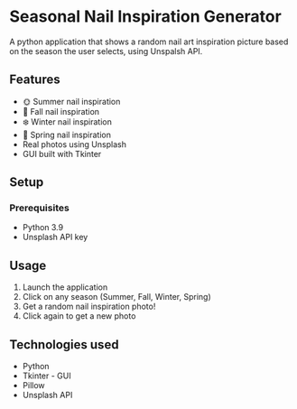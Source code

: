 # Seasonal Nail Inspiration Generator
A python application that shows a random nail art inspiration picture based on the season the user selects, using Unspalsh API.

## Features
- 🌞 Summer nail inspiration
- 🍂 Fall nail inspiration  
- ❄️ Winter nail inspiration
- 🌸 Spring nail inspiration
- Real photos using Unsplash
- GUI built with Tkinter

## Setup

### Prerequisites
- Python 3.9
- Unsplash API key 

## Usage
1) Launch the application
2) Click on any season (Summer, Fall, Winter, Spring)
3) Get a random nail inspiration photo!
4) Click again to get a new photo

## Technologies used
- Python
- Tkinter - GUI
- Pillow
- Unsplash API